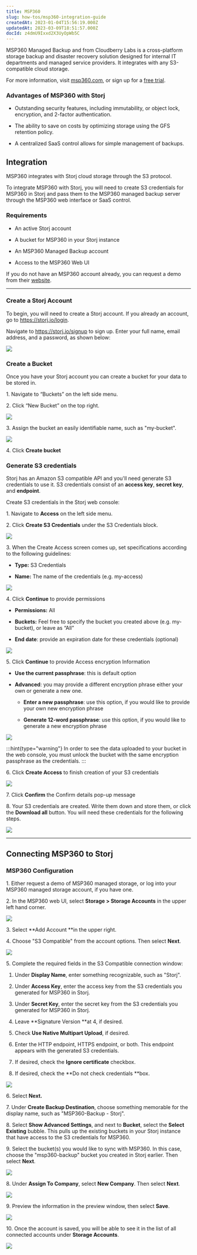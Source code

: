 ```yaml
---
title: MSP360
slug: how-tos/msp360-integration-guide
createdAt: 2023-01-04T15:56:19.000Z
updatedAt: 2023-03-09T18:51:57.000Z
docId: z4dmU9Ixxd2X3UyOpWb5C
---
```


MSP360 Managed Backup and from Cloudberry Labs is a cross-platform storage backup and disaster recovery solution designed for internal IT departments and managed service providers. It integrates with any S3-compatible cloud storage.

For more information, visit [msp360.com](), or sign up for a [free trial](https://www.msp360.com/managed-backup/).

### Advantages of MSP360 with Storj 

*   Outstanding security features, including immutability, or object lock, encryption, and 2-factor authentication.

*   The ability to save on costs by optimizing storage using the GFS retention policy.

*   A centralized SaaS control allows for simple management of backups.

## Integration

MSP360  integrates with Storj cloud storage through the S3 protocol.&#x20;

To integrate MSP360 with Storj, you will need to create S3 credentials for MSP360 in Storj and pass them to the MSP360 managed backup server through the MSP360 web interface or SaaS control.

### Requirements

*   An active Storj account

*   A bucket for MSP360 in your Storj instance

*   An MSP360 Managed Backup account

*   Access to the MSP360 Web UI

If you do not have an MSP360 account already, you can request a demo from their [website](https://www.msp360.com/managed-backup/).



***

### Create a Storj Account

To begin, you will need to create a Storj account. If you already an account, go to <https://storj.io/login>.

Navigate to <https://storj.io/signup> to sign up. Enter your full name, email address, and a password, as shown below:

![](https://archbee-image-uploads.s3.amazonaws.com/kv3plx2xmXcUGcVl4Lttj/x1VMINrRdadrVk5vLXIBT_capture.PNG)

### Create a Bucket 

Once you have your Storj account you can create a bucket for your data to be stored in.

1\. Navigate to “Buckets” on the left side menu.

2\. Click “New Bucket” on the top right.

![](https://archbee-image-uploads.s3.amazonaws.com/kv3plx2xmXcUGcVl4Lttj/jbnQ38ynnrWl0jnO_j-E5_comet-backup-storj-2.png)

3\. Assign the bucket an easily identifiable name, such as "my-bucket".

![](https://archbee-image-uploads.s3.amazonaws.com/kv3plx2xmXcUGcVl4Lttj/K65vHcrJtRq4S87jICtYx_screenshot-2023-03-09-at-110429-am.png)

4\. Click **Create bucket**

### Generate S3 credentials

Storj has an Amazon S3 compatible API and you'll need generate S3 credentials to use it. S3 credentials consist of an **access key**, **secret key**, and **endpoint**.

Create S3 credentials in the Storj web console:

1\. Navigate to **Access** on the left side menu.

2\. Click **Create S3 Credentials** under the S3 Credentials block.



![](https://archbee-image-uploads.s3.amazonaws.com/kv3plx2xmXcUGcVl4Lttj/EZyAl8Wux2GOlyPd70HnI_screenshot-2023-03-09-at-110900-am.png)

3\. When the Create Access screen comes up, set specifications according to the following guidelines:

*   **Type:** S3 Credentials

*   **Name:** The name of the credentials (e.g. my-access)

![](https://archbee-image-uploads.s3.amazonaws.com/kv3plx2xmXcUGcVl4Lttj/Cv1Lirp-3-OueRk-YAR8u_image.png)

4\. Click **Continue** to provide permissions

*   **Permissions:** All

*   **Buckets:** Feel free to specify the bucket you created above (e.g. my-bucket), or leave as “All”

*   **End date**: provide an expiration date for these credentials (optional)

![](https://archbee-image-uploads.s3.amazonaws.com/kv3plx2xmXcUGcVl4Lttj/gQ8jBHtvd5sFZFuAqth_h_image.png)

5\. Click **Continue** to provide Access encryption Information

*   **Use the current passphrase**: this is default option

*   **Advanced**: you may provide a different encryption phrase either your own or generate a new one.
    *   **Enter a new passphrase**: use this option, if you would like to provide your own new encryption phrase

    *   **Generate 12-word passphrase**: use this option, if you would like to generate a new encryption phrase

![](https://archbee-image-uploads.s3.amazonaws.com/kv3plx2xmXcUGcVl4Lttj/Uxn8zBqXQVmQvsswV3pJ2_image.png)

:::hint{type="warning"}
In order to see the data uploaded to your bucket in the web console, you must unlock the bucket with the same encryption passphrase as the credentials.
:::

6\. Click **Create Access** to finish creation of your S3 credentials

![](https://archbee-image-uploads.s3.amazonaws.com/kv3plx2xmXcUGcVl4Lttj/zk2JE9Z6f3vk_R2cjpdqc_image.png)

7\. Click **Confirm** the Confirm details pop-up message

8\. Your S3 credentials are created. Write them down and store them, or click the **Download all** button. You will need these credentials for the following steps.

![](https://archbee-image-uploads.s3.amazonaws.com/kv3plx2xmXcUGcVl4Lttj/xH5tgzVKXn-uK2hVfSo8e_image.png)

***

## Connecting MSP360 to Storj

### MSP360 Configuration

1\. Either request a demo of MSP360 managed storage, or log into your MSP360 managed storage account, if you have one.

2\. In the MSP360 web UI, select **Storage > Storage Accounts** in the upper left hand corner.

![](https://archbee-image-uploads.s3.amazonaws.com/kv3plx2xmXcUGcVl4Lttj/Dm7rMhpnZUnKLuwuEYeTo_image.png)

3\. Select **Add Account **in the upper right.

4\. Choose "S3 Compatible" from the account options. Then select **Next**.

![](https://archbee-image-uploads.s3.amazonaws.com/kv3plx2xmXcUGcVl4Lttj/4xr0yOvraam1-sCM8v0Dp_image.png)

5\. Complete the required fields in the S3 Compatible connection window:

1.  Under **Display Name**, enter something recognizable, such as "Storj".

2.  Under **Access Key**, enter the access key from the S3 credentials you generated for MSP360 in Storj.

3.  Under **Secret Key**, enter the secret key from the S3 credentials you generated for MSP360 in Storj.

4.  Leave **Signature Version **at 4, if desired.

5.  Check **Use Native Multipart Upload**, if desired.

6.  Enter the HTTP endpoint, HTTPS endpoint, or both. This endpoint appears with the generated S3 credentials.

7.  If desired, check the **Ignore certificate** checkbox.

8.  If desired, check the **Do not check credentials **box.

![](https://archbee-image-uploads.s3.amazonaws.com/kv3plx2xmXcUGcVl4Lttj/D1BDJtWFNk4hXu9JTz-pD_image.png)

6\. Select **Next.**

7\. Under **Create Backup Destination**, choose something memorable for the display name, such as "MSP360-Backup - Storj".

8\. Select **Show Advanced Settings**, and next to **Bucket**, select the **Select Existing** bubble. This pulls up the existing buckets in your Storj instance that have access to the S3 credentials for MSP360.&#x20;

9\. Select the bucket(s) you would like to sync with MSP360. In this case, choose the "msp360-backup" bucket you created in Storj earlier. Then select **Next**.

![](https://archbee-image-uploads.s3.amazonaws.com/kv3plx2xmXcUGcVl4Lttj/odKIAmD9QuSWSW3zhzDOH_image.png)

8\. Under **Assign To Company**, select **New Company**. Then select **Next**.

![](https://archbee-image-uploads.s3.amazonaws.com/kv3plx2xmXcUGcVl4Lttj/VCOjTTtbBKtTzZ5e1sYyJ_image.png)

9\. Preview the information in the preview window, then select **Save**.

![](https://archbee-image-uploads.s3.amazonaws.com/kv3plx2xmXcUGcVl4Lttj/xhDhK10Al5YGpX_41WDNj_image.png)



10\. Once the account is saved, you will be able to see it in the list of all connected accounts under **Storage Accounts**.

![](https://archbee-image-uploads.s3.amazonaws.com/kv3plx2xmXcUGcVl4Lttj/7mKOWJXq4MTNlXKPEgcyW_image.png)

##

